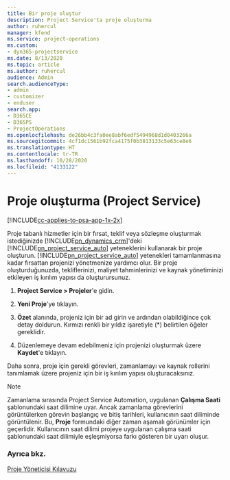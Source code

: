 ```yaml
---
title: Bir proje oluştur
description: Project Service'ta proje oluşturma
author: ruhercul
manager: kfend
ms.service: project-operations
ms.custom:
- dyn365-projectservice
ms.date: 8/13/2020
ms.topic: article
ms.author: ruhercul
audience: Admin
search.audienceType:
- admin
- customizer
- enduser
search.app:
- D365CE
- D365PS
- ProjectOperations
ms.openlocfilehash: de26bb4c3fa0ee8abf6edf5494968d1d0403266a
ms.sourcegitcommit: 4cf1dc1561b92fca4175f0b3813133c5e63ce8e6
ms.translationtype: HT
ms.contentlocale: tr-TR
ms.lasthandoff: 10/28/2020
ms.locfileid: "4133122"
---
```

# <a name="create-a-project-project-service"></a>Proje oluşturma (Project Service)

[!INCLUDE[cc-applies-to-psa-app-1x-2x](../includes/cc-applies-to-psa-app-1x-2x.md)]

Proje tabanlı hizmetler için bir fırsat, teklif veya sözleşme oluşturmak istediğinizde [!INCLUDE[pn_dynamics_crm](../includes/pn-dynamics-crm.md)]'deki [!INCLUDE[pn_project_service_auto](../includes/pn-project-service-auto.md)] yeteneklerini kullanarak bir proje oluşturun. [!INCLUDE[pn_project_service_auto](../includes/pn-project-service-auto.md)] yetenekleri tamamlanmasına kadar fırsattan projenizi yönetmenize yardımcı olur. Bir proje oluşturduğunuzda, tekliflerinizi, maliyet tahminlerinizi ve kaynak yönetiminizi etkileyen iş kırılım yapısı da oluşturursunuz.  
  
1.  **Project Service > Projeler**'e gidin.  
  
2.  **Yeni Proje**'ye tıklayın.  
  
3.  **Özet** alanında, projeniz için bir ad girin ve ardından olabildiğince çok detay doldurun. Kırmızı renkli bir yıldız işaretiyle (*) belirtilen öğeler gereklidir.  
  
4.  Düzenlemeye devam edebilmeniz için projenizi oluşturmak üzere **Kaydet**'e tıklayın.  
  
Daha sonra, proje için gerekli görevleri, zamanlamayı ve kaynak rollerini tanımlamak üzere projeniz için bir iş kırılım yapısı oluşturacaksınız.  

> [!NOTE]
> Zamanlama sırasında Project Service Automation, uygulanan **Çalışma Saati** şablonundaki saat dilimine uyar. Ancak zamanlama görevlerini görüntülerken görevin başlangıç ve bitiş tarihleri, kullanıcının saat diliminde görüntülenir. Bu, **Proje** formundaki diğer zaman aşamalı görünümler için geçerlidir. Kullanıcının saat dilimi projeye uygulanan çalışma saati şablonundaki saat dilimiyle eşleşmiyorsa farkı gösteren bir uyarı oluşur. 
  
### <a name="see-also"></a>Ayrıca bkz.  
 [Proje Yöneticisi Kılavuzu](../psa/project-manager-guide.md)
